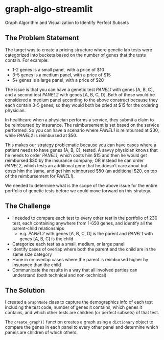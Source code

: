 # graph-algo-streamlit
Graph Algorithm and Visualization to Identify Perfect Subsets

## The Problem Statement
The target was to create a pricing structure where genetic lab tests were categorized into buckets based on the number of genes that the tests contain. 
For example:
* 1-2 genes is a small panel, with a price of $10
* 3-5 genes is a medium panel, with a price of $15
* 5+ genes is a large panel, with a price of $20

The issue is that you can have a genetic test _PANEL1_ with genes [A, B, C], and a second test _PANEL2_ with genes [A, B, C, D]. Both of these would be considered a medium panel according to the above construct because they each contain 3-5 genes, so they would both be pried at $15 for the ordering physician.

In healthcare when a physician performs a service, they submit a claim to be reimbursed by insurance. The reimbursement is set based on the service performed. So you can have a scenario where _PANEL1_ is reimbursed at $30, while _PANEL2_ is reimbursed at $50.

This makes our strategy problematic because you can have cases where a patient needs to have genes [A, B, C], tested. A savvy physician knows that he needs to order _PANEL1_, which costs him $15 and then he would get reimbursed $30 by the insurance company; OR instead he can order _PANEL2_, which tests an additional gene that he doesn't care about but costs him the same, and get him reimbursed $50 (an additional $20, on top of the reimbursement for _PANEL1_).

We needed to determine what is the scope of the above issue for the entire portfolio of genetic tests before we could move forward on this strategy.

## The Challenge
* I needed to compare each test to every other test in the portfolio of 230 test, each containing anywhere from 1-650 genes, and identify all the parent-child relationships
    * e.g. _PANEL2_ with genes [A, B, C, D] is the parent and _PANEL1_ with genes [A, B, C] is the child 
* Categorize each test as a small, medium, or large panel
* Identify cases of overlap where both the parent and the child are in the same size category
* Hone in on overlap cases where the parent is reimbursed higher by insurance than the child
* Communicate the results in a way that all involved parties can understand (both technical and non-technical) 

## The Solution
I created a `GraphNode` class to capture the demographics info of each test including the test code, number of genes it contains, which genes it contains, and which other tests are children (or perfect subsets) of that test.

The `create_graph()` function creates a graph using a `dictionary` object to compare the genes in each panel to every other panel and determine which panels are children of which others.
